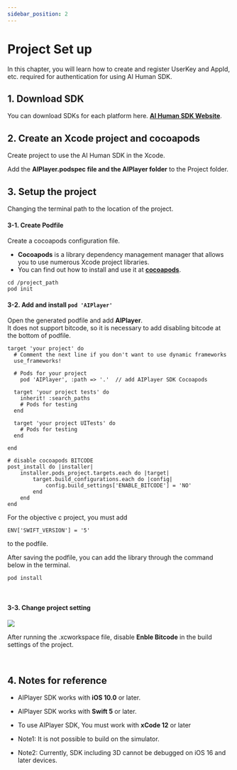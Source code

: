 ```yaml
---
sidebar_position: 2
---
```


# Project Set up

In this chapter, you will learn how to create and register UserKey and AppId, etc. required for authentication for using AI Human SDK.

## 1. Download SDK
You can download SDKs for each platform here. **[AI Human SDK Website](https://aihuman.deepbrain.io)**.

## 2. Create an Xcode project and cocoapods

Create project to use the AI Human SDK in the Xcode.

Add the **AIPlayer.podspec file and the AIPlayer folder** to the Project folder.


## 3. Setup the project

Changing the terminal path to the location of the project.

#### 3-1. Create Podfile

Create a cocoapods configuration file.
- **Cocoapods** is a library dependency management manager that allows you to use numerous Xcode project libraries.
- You can find out how to install and use it at **[cocoapods](https://cocoapods.org)**.

```console
cd /project_path
pod init
```

#### 3-2. Add and install `pod 'AIPlayer'`

Open the generated podfile and add **AIPlayer**. <br/>
It does not support bitcode, so it is necessary to add disabling bitcode at the bottom of podfile.

```console
target 'your project' do
  # Comment the next line if you don't want to use dynamic frameworks
  use_frameworks!

  # Pods for your project
	pod 'AIPlayer', :path => '.'  // add AIPlayer SDK Cocoapods

  target 'your project tests' do
    inherit! :search_paths
    # Pods for testing
  end

  target 'your project UITests' do
    # Pods for testing
  end

end

# disable cocoapods BITCODE
post_install do |installer|
    installer.pods_project.targets.each do |target|
        target.build_configurations.each do |config|
            config.build_settings['ENABLE_BITCODE'] = 'NO'
        end
    end
end
```

For the objective c project, you must add
```
ENV['SWIFT_VERSION'] = '5'
```
 to the podfile.

After saving the podfile, you can add the library through the command below in the terminal.

```
pod install
```

<br/>

#### 3-3. Change project setting

<img src="/img/aihuman/ios/aisample_disable_bitcode.png" /> <br/>
 
 After running the .xcworkspace file, disable **Enble Bitcode** in the build settings of the project.

<br/>

## 4. Notes for reference

- AIPlayer SDK works with **iOS 10.0** or later.

- AIPlayer SDK works with **Swift 5** or later.

- To use AIPlayer SDK, You must work with **xCode 12** or later

- Note1: It is not possible to build on the simulator.

- Note2: Currently, SDK including 3D cannot be debugged on iOS 16 and later devices.

<br/>
